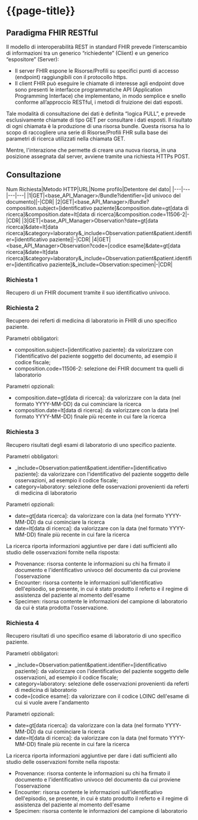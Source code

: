 # {{page-title}}

## Paradigma FHIR RESTful
Il modello di interoperabilità REST in standard FHIR prevede l’interscambio di informazioni tra un generico “richiedente” (Client) e un generico “espositore” (Server): 

- Il server FHIR espone le Risorse/Profili su specifici punti di accesso (endpoint) raggiungibili con il protocollo https. 
- Il client FHIR può eseguire le chiamate di interesse agli endpoint dove sono presenti le interfacce programmatiche API (Application Programming Interface) che implementano, in modo semplice e snello conforme all’approccio RESTful, i metodi di fruizione dei dati esposti. 

Tale modalità di consultazione dei dati è definita “logica PULL”, e prevede esclusivamente chiamate di tipo GET per consultare i dati esposti. Il risultato di ogni chiamata è la produzione di una risorsa bundle. Questa risorsa ha lo scopo di raccogliere una serie di Risorse/Profili FHR sulla base dei parametri di ricerca utilizzati nella chiamata GET. 

Mentre, l'interazione che permette di creare una nuova risorsa, in una posizione assegnata dal server, avviene tramite una richiesta HTTPs POST.

## Consultazione


Num Richiesta|Metodo HTTP|URL|Nome profilo|Detentore del dato|
|---|---|---|---|
|1|GET|<base_API_Manager>/Bundle?identifier=[id univoco del documento]|-|CDR|
|2|GET|<base_API_Manager>/Bundle?composition.subject=[identificativo paziente]&composition.date=gt[data di ricerca]&composition.date=lt[data di ricerca]&composition.code=11506-2|-|CDR|
|3|GET|<base_API_Manager>Observation?date=gt[data ricerca]&date=lt[data ricerca]&category=laboratory&_include=Observation:patient&patient.identifier=[identificativo paziente]|-|CDR|
|4|GET|<base_API_Manager>Observation?code=[codice esame]&date=gt[data ricerca]&date=lt[data ricerca]&category=laboratory&_include=Observation:patient&patient.identifier=[identificativo paziente]&_include=Observation:specimen|-|CDR|

### Richiesta 1
Recupero di un FHIR document tramite il suo identificativo univoco.

### Richiesta 2
Recupero dei referti di medicina di laboratorio in FHIR di uno specifico paziente.

Parametri obbligatori:
- composition.subject=[identificativo paziente]: da valorizzare con l'identificativo del paziente soggetto del documento, ad esempio il codice fiscale;
- composition.code=11506-2: selezione dei FHIR document tra quelli di laboratorio

Parametri opzionali:
- composition.date=gt[data di ricerca]: da valorizzare con la data (nel formato YYYY-MM-DD) da cui cominciare la ricerca
- composition.date=lt[data di ricerca]: da valorizzare con la data (nel formato YYYY-MM-DD) finale più recente in cui fare la ricerca

### Richiesta 3
Recupero risultati degli esami di laboratorio di uno specifico paziente.

Parametri obbligatori:
- _include=Observation:patient&patient.identifier=[identificativo paziente]: da valorizzare con l'identificativo del paziente soggetto delle osservazioni, ad esempio il codice fiscale;
- category=laboratory: selezione delle osservazioni provenienti da referti di medicina di laboratorio

Parametri opzionali:
- date=gt[data ricerca]: da valorizzare con la data (nel formato YYYY-MM-DD) da cui cominciare la ricerca
- date=lt[data di ricerca]: da valorizzare con la data (nel formato YYYY-MM-DD) finale più recente in cui fare la ricerca

La ricerca riporta informazioni aggiuntive per dare i dati sufficienti allo studio delle osservazioni fornite nella risposta:
- Provenance: risorsa contente le informazioni su chi ha firmato il documento e l'identificativo univoco del documento da cui proviene l'osservazione
- Encounter: risorsa contente le informazioni sull'identificativo dell'episodio, se presente, in cui è stato prodotto il referto e il regime di assistenza del paziente al momento dell'esame
- Specimen: risorsa contente le informazioni del campione di laboratorio da cui è stata prodotta l'osservazione.


### Richiesta 4
Recupero risultati di uno specifico esame di laboratorio di uno specifico paziente.

Parametri obbligatori:
- _include=Observation:patient&patient.identifier=[identificativo paziente]: da valorizzare con l'identificativo del paziente soggetto delle osservazioni, ad esempio il codice fiscale;
- category=laboratory: selezione delle osservazioni provenienti da referti di medicina di laboratorio
- code=[codice esame]: da valorizzare con il codice LOINC dell'esame di cui si vuole avere l'andamento

Parametri opzionali:
- date=gt[data ricerca]: da valorizzare con la data (nel formato YYYY-MM-DD) da cui cominciare la ricerca
- date=lt[data di ricerca]: da valorizzare con la data (nel formato YYYY-MM-DD) finale più recente in cui fare la ricerca

La ricerca riporta informazioni aggiuntive per dare i dati sufficienti allo studio delle osservazioni fornite nella risposta:
- Provenance: risorsa contente le informazioni su chi ha firmato il documento e l'identificativo univoco del documento da cui proviene l'osservazione
- Encounter: risorsa contente le informazioni sull'identificativo dell'episodio, se presente, in cui è stato prodotto il referto e il regime di assistenza del paziente al momento dell'esame
- Specimen: risorsa contente le informazioni del campione di laboratorio